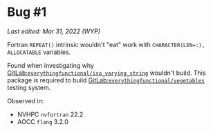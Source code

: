 Bug #1
======
_Last edited: Mar 31, 2022 (WYP)_

Fortran `REPEAT()` intrinsic wouldn't "eat" work with
`CHARACTER(LEN=:), ALLOCATABLE`
variables.

Found when investigating why
[GitLab:`everythingfunctional/iso_varying_string`][repo-str]
wouldn't build. This package is required to build
[GitLab:`everythingfunctional/vegetables`][repo-veg]
testing system.

Observed in:
  * NVHPC `nvfortran` 22.2
  * AOCC `flang` 3.2.0

[repo-str]: https://gitlab.com/everythingfunctional/iso_varying_string/
[repo-veg]: https://gitlab.com/everythingfunctional/vegetables
